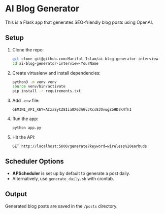 # AI Blog Generator

This is a Flask app that generates SEO-friendly blog posts using OpenAI.

## Setup

1. Clone the repo:
    ```bash
    git clone git@github.com:Mariful-Islam/ai-blog-generator-interview-Mariful-Islam.git
    cd ai-blog-generator-interview-YourName
    ```

2. Create virtualenv and install dependencies:
    ```bash
    python3 -m venv venv
    source venv/bin/activate
    pip install -r requirements.txt
    ```

3. Add `.env` file:
    ```env
    GEMINI_API_KEY=AIzaSyCZ8Iia0X63AGvJXcs83OvugZbHDsK4fhI
    ```

4. Run the app:
    ```bash
    python app.py
    ```

5. Hit the API:
    ```
    GET http://localhost:5000/generate?keyword=wireless%20earbuds
    ```

## Scheduler Options

- **APScheduler** is set up by default to generate a post daily.
- Alternatively, use `generate_daily.sh` with crontab.

## Output

Generated blog posts are saved in the `/posts` directory.
